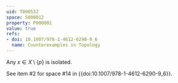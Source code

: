 ```yaml
---
uid: T000532
space: S000012
property: P000001
value: true
refs:
- doi: 10.1007/978-1-4612-6290-9_6
  name: Counterexamples in Topology
---
```


Any $x \in X \setminus \{p\}$ is isolated.

See item #2 for space #14 in {{doi:10.1007/978-1-4612-6290-9_6}}.
